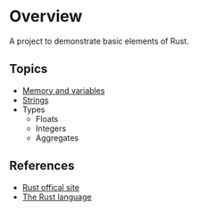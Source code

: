 # Overview

A project to demonstrate basic elements of Rust.

## Topics

* [Memory and variables](./memory/doc.md)
* [Strings](./string/doc.md)
* Types
    * Floats
    * Integers
    * Aggregates

## References

* [Rust offical site](https://www.rust-lang.org/)
* [The Rust language](https://doc.rust-lang.org/book/title-page.html)